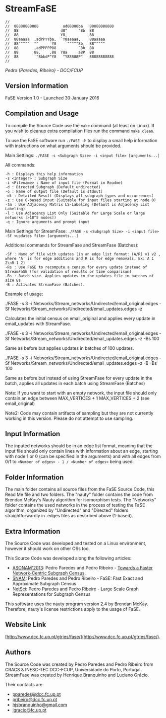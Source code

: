 # StreamFaSE

    //                                                
    //  88888888888           ad88888ba   88888888888  
    //  88                   d8"     "8b  88           
    //  88                   Y8,          88           
    //  88aaaaa  ,adPPYYba,  `Y8aaaaa,    88aaaaa      
    //  88"""""  ""     `Y8    `"""""8b,  88"""""      
    //  88       ,adPPPPP88          `8b  88           
    //  88       88,    ,88  Y8a     a8P  88           
    //  88       `"8bbdP"Y8   "Y88888P"   88888888888  
    //                                                 

_Pedro {Paredes, Ribeiro} - DCC/FCUP_

## Version Information
FaSE Version 1.0 - Launched 30 January 2016

## Compilation and Usage
To compile the Source Code use the `make` command (at least on Linux).
If you wish to cleanup extra compilation files run the command `make clean`.

To use the FaSE software run `./FASE -h` to display a small help information
with instructions on what arguments should be provided.

Main Settings: `./FASE -s <Subgraph Size> -i <input file> [arguments...]`

All commands:

    -h : Displays this help information
	-s <Integer> : Subgraph Size
	-i <Filename> : Name of input file (Format in Readme)
	-d : Directed Subgraph (Default undirected)
	-o : Name of output file (Default is stdout)
	-dt : Detailed Result (Displays all subgraph types and occurrences)
	-z : Use 0-based input (Suitable for input files starting at node 0)
	-tm : Use Adjacency Matrix LS-Labeling (Default is Adjacency List Labeling)
	-l : Use Adjacency List Only (Suitable for Large Scale or large networks [>10^5 nodes])
	-q : Ignore arguments and prompt input

Main Settings for StreamFase: `./FASE -s <Subgraph Size> -i <input file>  -Sf <updates file> [arguments...]`

Additional commands for StreamFase and StreamFase (Batches):

    -Sf : Name of file with updates (in an edge list format: (A/R) v1 v2 , where 'A' is for edge additions and R is for edge removals. Ex: A 1 2\nR 1 2)
    -Rs : Use FaSE to recompute a census for every update instead of StreamFaSE (for validation of results or time comparison)
    -Bs : Batch size. Applies updates in the updates file in batches of size Bs
    -B : Activates StreamFase (Batches). 

Example of usage:

./FASE -s 3 -i Networks/Stream_networks/Undirected/email_original.edges -Sf Networks/Stream_networks/Undirected/email_updates.edges -z

Calculates the initial census on email_original and applies every update in email_updates with StreamFase.

./FASE -s 3 -i Networks/Stream_networks/Undirected/email_original.edges -Sf Networks/Stream_networks/Undirected/email_updates.edges -z -Bs 100

Same as before but applies updates in batches of 100 updates. 

./FASE -s 3 -i Networks/Stream_networks/Undirected/email_original.edges -Sf Networks/Stream_networks/Undirected/email_updates.edges -z -B -Bs 100

Same as before but instead of using StreamFase for every update in the batch, applies all updates in each batch using StreamFase (Batches)

Note: If you want to start with an empty network, the input file should only contain an edge between MAX_VERTICES + 1 MAX_VERTICES + 2 (see email_original)

Note2: Code may contain artifacts of sampling but they are not currently working in this version. Please do not attempt to use sampling.

## Input Information
The inputed networks should be in an edge list format, meaning that the input
file should only contain lines with information about an edge, starting with
node 1 or 0 (can be specified in the arguments) and with all edges from 0/1
to `<Number of edges> - 1 / <Number of edges>` being used.

## Folder Information
The main folder contains all source files from the FaSE Source Code, this Read Me
file and two folders. The "nauty" folder contains the code from Brendan McKay's
Nauty algorithm for isomorphism tests. The "Networks" folder contains the used
networks in the process of testing the FaSE algorithm, organized by "Undirected"
and "Directed" folders straightforwardly in .edges files as described above (1-based).

## Extra Information
The Source Code was developed and tested on a Linux environment, however it
should work on other OSs too.

This Source Code was developed along the following articles:

* [ASONAM'2013](http://ieeexplore.ieee.org/xpls/abs_all.jsp?arnumber=6785718): Pedro Paredes and Pedro Ribeiro - [Towards a Faster
Network-Centric Subgraph Census](http://dl.acm.org/citation.cfm?doid=2492517.2492535).
* [SNAM](https://www.springer.com/computer/database+management+%26+information+retrieval/journal/13278): Pedro Paredes and Pedro Ribeiro - FaSE: Fast Exact and Approximate Subgraph Census
* [NetSci](http://link.springer.com/chapter/10.1007/978-3-319-28361-6_16): Pedro Paredes and Pedro Ribeiro - Large Scale Graph Representations for Subgraph Census

This software uses the nauty program version 2.4 by Brendan McKay. Therefore, nauty's
license restrictions apply to the usage of FaSE.

## Website Link
[http://www.dcc.fc.up.pt/gtries/fase/](http://www.dcc.fc.up.pt/gtries/fase/).

## Authors
The Source Code was created by Pedro Paredes and Pedro Ribeiro from CRACS & INESC-TEC
DCC-FCUP, Universidade do Porto, Portugal. StreamFase was created by Henrique Branquinho and Luciano Grácio.

Their contacts are:

* [pparedes@dcc.fc.up.pt](mailto:pparedes@dcc.fc.up.pt)
* [pribeiro@dcc.fc.up.pt](mailto:pribeiro@dcc.fc.up.pt)
* [hjsbranquinho@gmail.com](mailto:hjsbranquinho@gmail.com)
* [lgracio@fc.up.pt](mailto:lgracio@fc.up.pt)
